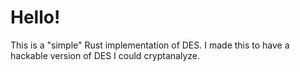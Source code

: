 # Hello!

This is a "simple" Rust implementation of DES. I made this to have a hackable version of DES I could cryptanalyze.